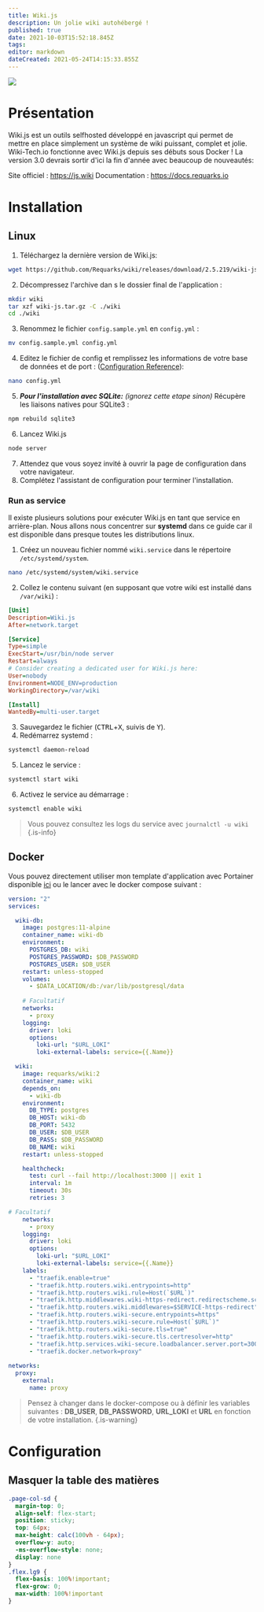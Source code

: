 ```yaml
---
title: Wiki.js
description: Un jolie wiki autohébergé !
published: true
date: 2021-10-03T15:52:18.845Z
tags: 
editor: markdown
dateCreated: 2021-05-24T14:15:33.855Z
---
```


![](https://cdn-images.threadless.com/threadless-media/artist_shops/shops/wikijs/profile/logo-1531876777-e927870eea78296b4aa681910b70a189.png?v=3&d=eyJvbmx5X21ldGEiOiBmYWxzZSwgImZvcmNlIjogZmFsc2UsICJvcHMiOiBbWyJyZXNpemUiLCBbNjAwLCAyNTBdLCB7fV1dfQ==)

# Présentation
Wiki.js est un outils selfhosted développé en javascript qui permet de mettre en place simplement un système de wiki puissant, complet et jolie.
Wiki-Tech.io fonctionne avec Wiki.js depuis ses débuts sous Docker !
La version 3.0 devrais sortir d'ici la fin d'année avec beaucoup de nouveautés:

Site officiel : https://js.wiki
Documentation : https://docs.requarks.io

# Installation
## Linux

1. Téléchargez la dernière version de Wiki.js:
  ```bash
  wget https://github.com/Requarks/wiki/releases/download/2.5.219/wiki-js.tar.gz
  ```
2. Décompressez l'archive dan s le dossier final de l'application :
  ```bash
  mkdir wiki
  tar xzf wiki-js.tar.gz -C ./wiki
  cd ./wiki
  ```
3. Renommez le fichier `config.sample.yml` en `config.yml` :
  ```bash
  mv config.sample.yml config.yml
  ```
4. Editez le fichier de config et remplissez les informations de votre base de données et de port : ([Configuration Reference](/install/config)):
  ```bash
  nano config.yml
  ```
5. ***Pour l'installation avec SQLite:*** *(ignorez cette etape sinon)* Récupère les liaisons natives pour SQLite3 :
  ```bash
  npm rebuild sqlite3
  ```
6. Lancez Wiki.js
  ```bash
  node server
  ```
7. Attendez que vous soyez invité à ouvrir la page de configuration dans votre navigateur.
8. Complétez l'assistant de configuration pour terminer l'installation.

### Run as service

Il existe plusieurs solutions pour exécuter Wiki.js en tant que service en arrière-plan. Nous allons nous concentrer sur **systemd** dans ce guide car il est disponible dans presque toutes les distributions linux.

1. Créez un nouveau fichier nommé `wiki.service` dans le répertoire `/etc/systemd/system`.
  ```bash
  nano /etc/systemd/system/wiki.service
  ```
2. Collez le contenu suivant (en supposant que votre wiki est installé dans `/var/wiki`) :
  ```ini
  [Unit]
  Description=Wiki.js
  After=network.target

  [Service]
  Type=simple
  ExecStart=/usr/bin/node server
  Restart=always
  # Consider creating a dedicated user for Wiki.js here:
  User=nobody
  Environment=NODE_ENV=production
  WorkingDirectory=/var/wiki

  [Install]
  WantedBy=multi-user.target
  ```
3. Sauvegardez le fichier (<kbd>CTRL</kbd>+<kbd>X</kbd>, suivis de <kbd>Y</kbd>).
4. Redémarrez systemd :
  ```bash
  systemctl daemon-reload
  ```
5. Lancez le service :
  ```bash
  systemctl start wiki
  ```
6. Activez le service au démarrage :
  ```bash
  systemctl enable wiki
  ```

> Vous pouvez consultez les logs du service avec `journalctl -u wiki`
{.is-info}

## Docker
Vous pouvez directement utiliser mon template d'application avec Portainer disponible [ici](https://github.com/PAPAMICA/docker-compose-collection) ou le lancer avec le docker compose suivant :
```yaml
version: "2"
services:

  wiki-db:
    image: postgres:11-alpine
    container_name: wiki-db
    environment:
      POSTGRES_DB: wiki
      POSTGRES_PASSWORD: $DB_PASSWORD
      POSTGRES_USER: $DB_USER
    restart: unless-stopped
    volumes:
      - $DATA_LOCATION/db:/var/lib/postgresql/data
      
    # Facultatif  
    networks:
      - proxy
    logging:
      driver: loki
      options:
        loki-url: "$URL_LOKI"
        loki-external-labels: service={{.Name}}

  wiki:
    image: requarks/wiki:2
    container_name: wiki
    depends_on:
      - wiki-db
    environment:
      DB_TYPE: postgres
      DB_HOST: wiki-db
      DB_PORT: 5432
      DB_USER: $DB_USER
      DB_PASS: $DB_PASSWORD
      DB_NAME: wiki
    restart: unless-stopped

    healthcheck:
      test: curl --fail http://localhost:3000 || exit 1
      interval: 1m
      timeout: 30s
      retries: 3

# Facultatif  
    networks:
      - proxy
    logging:
      driver: loki
      options:
        loki-url: "$URL_LOKI"
        loki-external-labels: service={{.Name}}
    labels:
      - "traefik.enable=true"
      - "traefik.http.routers.wiki.entrypoints=http"
      - "traefik.http.routers.wiki.rule=Host(`$URL`)"
      - "traefik.http.middlewares.wiki-https-redirect.redirectscheme.scheme=https"
      - "traefik.http.routers.wiki.middlewares=$SERVICE-https-redirect"
      - "traefik.http.routers.wiki-secure.entrypoints=https"
      - "traefik.http.routers.wiki-secure.rule=Host(`$URL`)"
      - "traefik.http.routers.wiki-secure.tls=true"
      - "traefik.http.routers.wiki-secure.tls.certresolver=http"
      - "traefik.http.services.wiki-secure.loadbalancer.server.port=3000"
      - "traefik.docker.network=proxy"
      
networks:
  proxy:
    external:
      name: proxy
```
> Pensez à changer dans le docker-compose ou à définir les variables suivantes : **DB_USER**, **DB_PASSWORD**, **URL_LOKI** et **URL** en fonction de votre installation.
{.is-warning}


# Configuration

## Masquer la table des matières

```css
.page-col-sd {
  margin-top: 0;
  align-self: flex-start;
  position: sticky;
  top: 64px;
  max-height: calc(100vh - 64px);
  overflow-y: auto;
  -ms-overflow-style: none;
  display: none
}
.flex.lg9 {
  flex-basis: 100%!important;
  flex-grow: 0;
  max-width: 100%!important
}
```